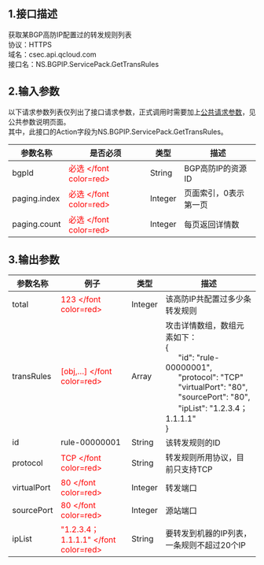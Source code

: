 ## 1.接口描述
获取某BGP高防IP配置过的转发规则列表 
<br> 协议：HTTPS
<br> 域名：csec.api.qcloud.com
<br> 接口名：NS.BGPIP.ServicePack.GetTransRules

## 2.输入参数
以下请求参数列表仅列出了接口请求参数，正式调用时需要加上[公共请求参数](https://www.qcloud.com/document/product/295/7279)，见公共参数说明页面。
<br> 其中，此接口的Action字段为NS.BGPIP.ServicePack.GetTransRules。

| 参数名称 | 是否必须 | 类型 | 描述 |
|---------|---------|---------|---------|
| bgpId | <font color=red> 必选 </font color=red> | String | BGP高防IP的资源ID |
| paging.index|<font color=red> 必选 </font color=red>| Integer | 页面索引，0表示第一页 |
| paging.count|<font color=red> 必选 </font color=red>| Integer | 每页返回详情数|


## 3.输出参数
| 参数名称 | 例子| 类型 | 描述 |
|---------|---------|---------|---------|
|total| <font color=red> 123 </font color=red> |Integer | 该高防IP共配置过多少条转发规则 |
|transRules |<font color=red> [obj,…] </font color=red>| Array | 攻击详情数组，数组元素如下：<br>{<br>&nbsp;&nbsp;&nbsp;&nbsp;&nbsp;&nbsp;"id": "rule-00000001",<br>&nbsp;&nbsp;&nbsp;&nbsp;&nbsp;&nbsp;"protocol": "TCP" <br>&nbsp;&nbsp;&nbsp;&nbsp;&nbsp;&nbsp;"virtualPort": "80",<br>&nbsp;&nbsp;&nbsp;&nbsp;&nbsp;&nbsp;"sourcePort": "80",<br>&nbsp;&nbsp;&nbsp;&nbsp;&nbsp;&nbsp;"ipList": "1.2.3.4；1.1.1.1"<br>} |
|id|rule-00000001| String | 该转发规则的ID|
|protocol|<font color=red>TCP </font color=red>| String | 转发规则所用协议，目前只支持TCP |
|virtualPort|<font color=red>80 </font color=red>| Integer | 转发端口 |
|sourcePort|<font color=red>80 </font color=red>| Integer | 源站端口 |
|ipList|<font color=red>"1.2.3.4；1.1.1.1" </font color=red>| String | 要转发到机器的IP列表，一条规则不超过20个IP |

